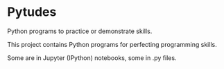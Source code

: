 # Pytudes

Python programs to practice or demonstrate skills.

This project contains Python programs for perfecting programming skills.

Some are in Jupyter (IPython) notebooks, some in .py files.
